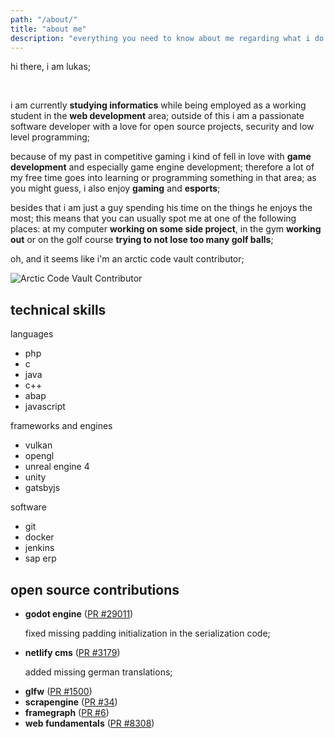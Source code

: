 ```yaml
---
path: "/about/"
title: "about me"
description: "everything you need to know about me regarding what i do and what i like"
---
```


<section>
    <p>hi there, i am lukas;</p>
    <br>
    <p>
    i am currently <strong>studying informatics</strong> while being employed as a working student in the <strong>web development</strong> area; outside of this i am a passionate software developer with a love for open source projects, security and low level programming;
    </p>
    <p>
    because of my past in competitive gaming i kind of fell in love with <strong>game development</strong> and especially game engine development; therefore a lot of my free time goes into learning or programming something in that area; as you might guess, i also enjoy <strong>gaming</strong> and <strong>esports</strong>;
    </p>
    <p>
    besides that i am just a guy spending his time on the things he enjoys the most; this means that you can usually spot me at one of the following places: at my computer <strong>working on some side project</strong>, in the gym <strong>working out</strong> or on the golf course <strong>trying to not lose too many golf balls</strong>;
    </p>
    <p>oh, and it seems like i'm an arctic code vault contributor;</p>
    <img src="/images/arctic_code_vault.png" alt="Arctic Code Vault Contributor">
</section>

<section>
    <h2>technical skills</h2>
    <p>languages</p>
    <ul>
        <li>php</li>
        <li>c</li>
        <li>java</li>
        <li>c++</li>
        <li>abap</li>
        <li>javascript</li>
    </ul>
    <p>frameworks and engines</p>
    <ul>
        <li>vulkan</li>
        <li>opengl</li>
        <li>unreal engine 4</li>
        <li>unity</li>
        <li>gatsbyjs</li>
    </ul>
    <p>software</p>
    <ul>
        <li>git</li>
        <li>docker</li>
        <li>jenkins</li>
        <li>sap erp</li>
    </ul>
</section>

<section>
    <h2>open source contributions</h2>
    <ul>
        <li>
        <strong>godot engine</strong> (<a href="https://github.com/godotengine/godot/pull/29011" rel="noopener noreferrer" target="_blank">PR #29011</a>)
        <p>fixed missing padding initialization in the serialization code;</p>
        </li>
        <li>
        <strong>netlify cms</strong> (<a href="https://github.com/netlify/netlify-cms/pull/3179" rel="noopener noreferrer" target="_blank">PR #3179</a>)
        <p>added missing german translations;</p>
        </li>
        <li><strong>glfw</strong> (<a href="https://github.com/glfw/glfw/pull/1500" rel="noopener noreferrer" target="_blank">PR #1500</a>)</li>
        <li><strong>scrapengine</strong> (<a href="https://github.com/ScrappyCocco/ScrapEngine/pull/34" rel="noopener noreferrer" target="_blank">PR #34</a>)</li>
        <li><strong>framegraph</strong> (<a href="https://github.com/azhirnov/FrameGraph/pull/6" rel="noopener noreferrer" target="_blank">PR #6</a>)</li>
        <li><strong>web fundamentals</strong> (<a href="https://github.com/google/WebFundamentals/pull/8308" rel="noopener noreferrer" target="_blank">PR  #8308</a>)</li>
    </ul>
</section>
